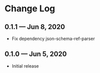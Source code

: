 # Change Log

## 0.1.1 — Jun 8, 2020

- Fix dependency json-schema-ref-parser

## 0.1.0 — Jun 5, 2020

- Initial release
